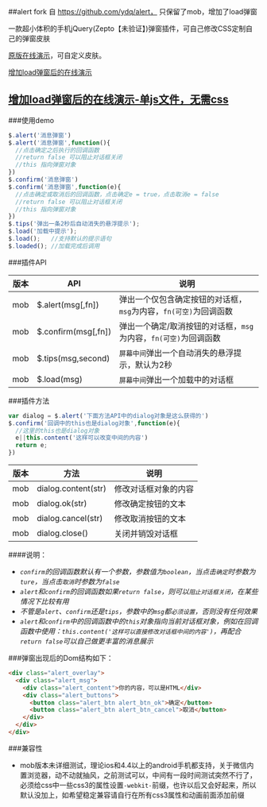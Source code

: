 ##alert
fork 自 https://github.com/ydq/alert， 只保留了mob，增加了load弹窗

一款超小体积的手机jQuery(Zepto【未验证】)弹窗插件，可自己修改CSS定制自己的弹窗皮肤

[原版在线演示](http://alert.code.10176523.cn)，可自定义皮肤。

[增加load弹窗后的在线演示](http://www.zerolone.com/opensource/alert/index.html)

[增加load弹窗后的在线演示-单js文件，无需css](http://www.zerolone.com/opensource/alert/indexcss.html)
---

###使用demo

```javascript
$.alert('消息弹窗')
$.alert('消息弹窗',function(){
  //点击确定之后执行的回调函数
  //return false 可以阻止对话框关闭
  //this 指向弹窗对象
})
$.confirm('消息弹窗')
$.confirm('消息弹窗',function(e){
  //点击确定或取消后的回调函数，点击确定e = true，点击取消e = false
  //return false 可以阻止对话框关闭
  //this 指向弹窗对象
})
$.tips('弹出一条2秒后自动消失的悬浮提示');
$.load('加载中提示');
$.load();   //支持默认的提示语句
$.loaded(); //加载完成后调用
```

###插件API

|版本|API|说明|
|---|---|---|
|mob|$.alert(msg[,fn])|弹出一个仅包含确定按钮的对话框，`msg`为内容，`fn(可空)`为回调函数|
|mob|$.confirm(msg[,fn])|弹出一个确定/取消按钮的对话框，`msg`为内容，`fn(可空)`为回调函数|
|mob|$.tips(msg,second)|`屏幕中间`弹出一个自动消失的悬浮提示，默认为2秒|
|mob|$.load(msg)|`屏幕中间`弹出一个加载中的对话框|


###插件方法
```javascript
var dialog = $.alert('下面方法API中的dialog对象是这么获得的')
$.confirm('回调中的this也是dialog对象',function(e){
  //这里的this也是dialog对象
  e||this.content('这样可以改变中间的内容')
  return e;
})
```

|版本|方法|说明|
|---|---|---|
|mob|dialog.content(str)|修改对话框对象的内容|
|mob|dialog.ok(str)|修改确定按钮的文本|
|mob|dialog.cancel(str)|修改取消按钮的文本|
|mob|dialog.close()|关闭并销毁对话框|

####说明：
- *`confirm`的回调函数默认有一个参数，参数值为`boolean`，当点击`确定`时参数为`ture`，当点击`取消`时参数为`false`*
- *`alert`和`confirm`的回调函数如果`return false`，则可以`阻止对话框关闭`，在某些情况下比较有用*
- *不管是`alert`、`confirm`还是`tips`，参数中的`msg`都`必须设置`，否则没有任何效果*
- *`alert`和`confirm`中的回调函数中的`this`对象指向当前对话框对象，例如在回调函数中使用：`this.content('这样可以直接修改对话框中间的内容')`，再配合`return false`可以自己做更丰富的消息展示*

###弹窗出现后的Dom结构如下：
```html
<div class="alert_overlay">
  <div class="alert_msg">
    <div class="alert_content">你的内容，可以是HTML</div>
    <div class="alert_buttons">
      <button class="alert_btn alert_btn_ok">确定</button>
      <button class="alert_btn alert_btn_cancel">取消</button>
    </div>
  </div>
</div>
```

###兼容性
- mob版本未详细测试，理论ios和4.4以上的android手机都支持，关于微信内置浏览器，动不动就抽风，之前测试可以，中间有一段时间测试突然不行了，必须给css中一些css3的属性设置`-webkit-`前缀，也许以后又会好起来，所以默认没加上，如希望稳定兼容请自行在所有css3属性和动画前面添加前缀
